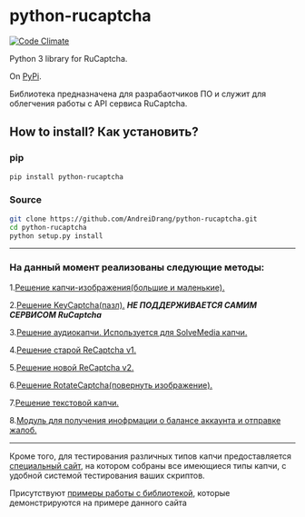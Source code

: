 # python-rucaptcha

[![Code Climate](https://codeclimate.com/github/AndreiDrang/python-rucaptcha/badges/gpa.svg)](https://codeclimate.com/github/AndreiDrang/python-rucaptcha)

Python 3 library for RuCaptcha.

On [PyPi](https://pypi.python.org/pypi?:action=display&name=python-rucaptcha&version=0.9.5).

Библиотека предназначена для разрабаотчиков ПО и служит для облегчения работы с API сервиса RuCaptcha.

## How to install? Как установить?

### pip

```bash
pip install python-rucaptcha
```


### Source
```bash
git clone https://github.com/AndreiDrang/python-rucaptcha.git
cd python-rucaptcha
python setup.py install
```
***

### На данный момент реализованы следующие методы:

1.[Решение капчи-изображения(большие и маленькие).](https://github.com/AndreiDrang/python-rucaptcha/blob/master/python_rucaptcha/ImageCaptcha.py)

2.[Решение KeyCaptcha(пазл).](https://github.com/AndreiDrang/python-rucaptcha/blob/master/python_rucaptcha/KeyCaptcha.py) ***НЕ ПОДДЕРЖИВАЕТСЯ САМИМ СЕРВИСОМ RuCaptcha***

3.[Решение аудиокапчи. Используется для SolveMedia капчи.](https://github.com/AndreiDrang/python-rucaptcha/blob/master/python_rucaptcha/MediaCaptcha.py)

4.[Решение старой ReCaptcha v1.](https://github.com/AndreiDrang/python-rucaptcha/blob/master/python_rucaptcha/ReCaptchaV1.py)

5.[Решение новой ReCaptcha v2.](https://github.com/AndreiDrang/python-rucaptcha/blob/master/python_rucaptcha/ReCaptchaV2.py)

6.[Решение RotateCaptcha(повернуть изображение).](https://github.com/AndreiDrang/python-rucaptcha/blob/master/python_rucaptcha/RotateCaptcha.py)

7.[Решение текстовой капчи.](https://github.com/AndreiDrang/python-rucaptcha/blob/master/python_rucaptcha/TextCaptcha.py)

8.[Модуль для получения инофрмации о балансе аккаунта и отправке жалоб.](https://github.com/AndreiDrang/python-rucaptcha/blob/master/python_rucaptcha/RuCaptchaControl.py)
***
Кроме того, для тестирования различных типов капчи предоставляется [специальный сайт](http://85.255.8.26/), на котором собраны все имеющиеся типы капчи, с удобной системой тестирования ваших скриптов.

Присутствуют [примеры работы с библиотекой](https://github.com/AndreiDrang/python-rucaptcha/tree/master/CaptchaTester), которые демонстрируются на примере данного сайта

